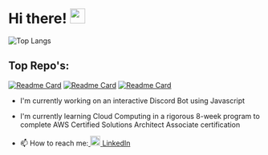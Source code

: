 
# Hi there! <img src="https://raw.githubusercontent.com/MartinHeinz/MartinHeinz/master/wave.gif" width="30px" >

![Top Langs](https://github-readme-stats.vercel.app/api/top-langs/?username=Meena00&layout=compact&theme=radical)
## Top Repo's:
[![Readme Card](https://github-readme-stats.vercel.app/api/pin/?username=meena00&repo=Newest-Portfolio&theme=radical)](https://github.com/Meena00/Newest-Portfolio)
[![Readme Card](https://github-readme-stats.vercel.app/api/pin/?username=meena00&repo=SimulationMARS&theme=radical)](https://github.com/Meena00/SimulationMARS)
[![Readme Card](https://github-readme-stats.vercel.app/api/pin/?username=meena00&repo=GameBattle&theme=radical)](https://github.com/Meena00/GameBattle)
- I'm currently working on an interactive Discord Bot using Javascript
- I'm currently learning Cloud Computing in a rigorous 8-week program to complete AWS Certified Solutions Architect Associate certification

- 📫 How to reach me:<a href="https://www.linkedin.com/in/meena00/">
    <img src="https://upload.wikimedia.org/wikipedia/commons/thumb/8/81/LinkedIn_icon.svg/1200px-LinkedIn_icon.svg.png" alt="LinkedIn Icon" width="20" height="20">
</a> [LinkedIn][3]





[3]: https://www.linkedin.com/in/meena00/




<!--
**Meena00/Meena00** is a ✨ _special_ ✨ repository because its `README.md` (this file) appears on your GitHub profile.

Here are some ideas to get you started:

- 🔭 I’m currently working on ...
- 🌱 I’m currently learning ...
- 👯 I’m looking to collaborate on ...
- 🤔 I’m looking for help with ...
- 💬 Ask me about ...
- 📫 How to reach me: ...
- 😄 Pronouns: ...
- ⚡ Fun fact: ...
-->
